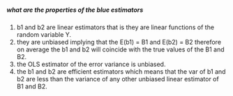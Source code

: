 ##### what are the properties of the blue estimators 
1. b1 and b2 are linear estimators that is they are linear functions of the random variable Y. 
2. they are unbiased implying that the E(b1) = B1 and E(b2) = B2 therefore on average the b1 and b2 will coincide with the true values of the B1 and B2. 
3. the OLS estimator of the error variance is unbiased. 
4. the b1 and b2 are efficient estimators which means that the var of b1 and b2 are less than the variance of any other unbiased linear estimator of B1 and B2. 